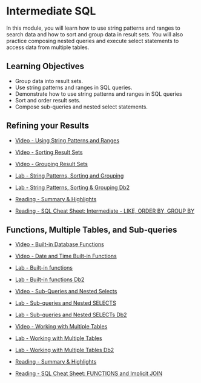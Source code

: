 # Intermediate SQL

In this module, you will learn how to use string patterns and ranges to search data and how to sort and group data in result sets. You will also practice composing nested queries and execute select statements to access data from multiple tables.

## Learning Objectives

- Group data into result sets.
- Use string patterns and ranges in SQL queries.
- Demonstrate how to use string patterns and ranges in SQL queries
- Sort and order result sets.
- Compose sub-queries and nested select statements.

## Refining your Results

- [Video - Using String Patterns and Ranges](https://www.coursera.org/learn/sql-data-science/lecture/UPbqw/using-string-patterns-and-ranges)

- [Video - Sorting Result Sets](https://www.coursera.org/learn/sql-data-science/lecture/7ev5G/sorting-result-sets)

- [Video - Grouping Result Sets](https://www.coursera.org/learn/sql-data-science/lecture/FMSCQ/grouping-result-sets)

- [Lab - String Patterns, Sorting and Grouping](https://cf-courses-data.s3.us.cloud-object-storage.appdomain.cloud/IBMDeveloperSkillsNetwork-DB0201EN-SkillsNetwork/labs/v8/String_Sorting_Grouping.md.html)

- [Lab - String Patterns, Sorting & Grouping Db2](https://cf-courses-data.s3.us.cloud-object-storage.appdomain.cloud/IBMDeveloperSkillsNetwork-DB0201EN-SkillsNetwork/labs/Labs_Coursera_V5/labs/Lab%20-%20String%20Patterns%20-%20Sorting%20-%20Grouping/instructional-labs.md.html?origin=www.coursera.org?origin=www.coursera.org)

- [Reading - Summary & Highlights](https://www.coursera.org/learn/sql-data-science/supplement/7hVUX/summary-highlights)

- [Reading - SQL Cheat Sheet: Intermediate - LIKE, ORDER BY, GROUP BY](https://cf-courses-data.s3.us.cloud-object-storage.appdomain.cloud/IBMDeveloperSkillsNetwork-DB0201EN-SkillsNetwork/labs/v8/CheatSheet_Like_OrderBy_GroupBy.md.html?origin=www.coursera.org)

## Functions, Multiple Tables, and Sub-queries

- [Video - Built-in Database Functions](https://www.coursera.org/learn/sql-data-science/lecture/0bRtQ/built-in-database-functions)

- [Video - Date and Time Built-in Functions](https://www.coursera.org/learn/sql-data-science/lecture/XXU56/date-and-time-built-in-functions)

- [Lab - Built-in functions](https://cf-courses-data.s3.us.cloud-object-storage.appdomain.cloud/IBMDeveloperSkillsNetwork-DB0201EN-SkillsNetwork/labs/v8/built_in_functions.md.html)

- [Lab - Built-in functions Db2](https://cf-courses-data.s3.us.cloud-object-storage.appdomain.cloud/IBMDeveloperSkillsNetwork-DB0201EN-SkillsNetwork/labs/Labs_Coursera_V5/labs/Lab%20-%20Built-in%20functions%20/Hands-on_Lab__Built-in_Functions.md.html?origin=www.coursera.org?origin=www.coursera.org)

- [Video - Sub-Queries and Nested Selects](https://www.coursera.org/learn/sql-data-science/lecture/aOdID/sub-queries-and-nested-selects)

- [Lab - Sub-queries and Nested SELECTS](https://cf-courses-data.s3.us.cloud-object-storage.appdomain.cloud/IBMDeveloperSkillsNetwork-DB0201EN-SkillsNetwork/labs/v8/subqueries_nested_selects.md.html)

- [Lab - Sub-queries and Nested SELECTs Db2](https://cf-courses-data.s3.us.cloud-object-storage.appdomain.cloud/IBMDeveloperSkillsNetwork-DB0201EN-SkillsNetwork/labs/Labs_Coursera_V5/labs/Lab%20-%20Sub-queries%20and%20Nested%20SELECTs%20/instructional-labs.md.html?origin=www.coursera.org?origin=www.coursera.org)

- [Video - Working with Multiple Tables](https://www.coursera.org/learn/sql-data-science/lecture/NRZea/working-with-multiple-tables)

- [Lab - Working with Multiple Tables](https://cf-courses-data.s3.us.cloud-object-storage.appdomain.cloud/IBMDeveloperSkillsNetwork-DB0201EN-SkillsNetwork/labs/v8/multiple_tables.md.html)

- [Lab - Working with Multiple Tables Db2](https://cf-courses-data.s3.us.cloud-object-storage.appdomain.cloud/IBMDeveloperSkillsNetwork-DB0201EN-SkillsNetwork/labs/Labs_Coursera_V5/labs/Lab%20-%20Working%20with%20Multiple%20Tables%20%20/instructional-labs.md.html?origin=www.coursera.org?origin=www.coursera.org)

- [Reading - Summary & Highlights](https://www.coursera.org/learn/sql-data-science/supplement/9epaR/summary-highlights)

- [Reading - SQL Cheat Sheet: FUNCTIONS and Implicit JOIN](https://cf-courses-data.s3.us.cloud-object-storage.appdomain.cloud/IBMDeveloperSkillsNetwork-DB0201EN-SkillsNetwork/labs/CheatSheet/SQL-Cheat-Sheet-Functions.md.html?origin=www.coursera.org?origin=www.coursera.org)
